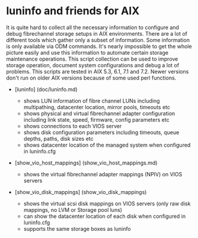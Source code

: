 # luninfo and friends for AIX

It is quite hard to collect all the necessary information to configure and debug fibrechannel storage setups in AIX environments. There are a lot of different tools which gather only a subset of information. Some information is only available via ODM commands. It's nearly impossible to get the whole picture easily and use this information to automate certain storage maintenance operations. This script collection can be used to improve storage operation, document system configurations and debug a lot of problems. This scripts are tested in AIX 5.3, 6.1, 7.1 and 7.2. Newer versions don't run on older AIX versions because of some used perl functions.

- [luninfo] (doc/luninfo.md)
  - shows LUN information of fibre channel LUNs including multipathing, datacenter location, mirror pools, timeouts etc
  - shows physical and virtual fibrechannel adapter configuration including link state, speed, firmware, config parameters etc
  - shows connections to each VIOS server
  - shows disk configuration parameters including timeouts, queue depths, paths, disk sizes etc
  - shows datacenter location of the managed system when configured in luninfo.cfg
  
- [show_vio_host_mappings] (show_vio_host_mappings.md)
  - shows the virtual fibrechannel adapter mappings (NPIV) on VIOS servers

- [show_vio_disk_mappings] (show_vio_disk_mappings)
  - shows the virtual scsi disk mappings on VIOS servers (only raw disk mappings, no LVM or Storage pool luns)
  - can show the datacenter location of each disk when configured in luninfo.cfg 
  - supports the same storage boxes as luninfo
